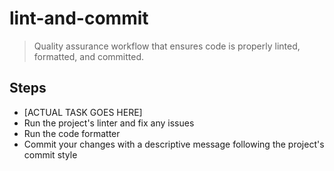 # lint-and-commit

> Quality assurance workflow that ensures code is properly linted, formatted, and committed.

## Steps
- [ACTUAL TASK GOES HERE]
- Run the project's linter and fix any issues
- Run the code formatter
- Commit your changes with a descriptive message following the project's commit style
